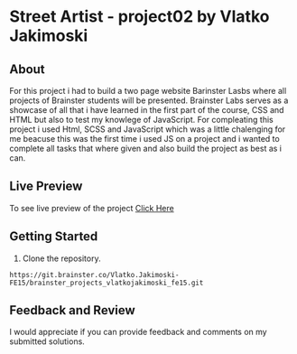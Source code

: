 # Street Artist - project02 by Vlatko Jakimoski

## About

For this project i had to build a two page website Barinster Lasbs where all projects of Brainster students will be presented. Brainster Labs serves as a showcase of all that i have learned in the first part of the course, CSS and HTML but also to test my knowlege of JavaScript.
For compleating this project i used Html, SCSS and JavaScript which was a little chalenging for me beacuse this was the first time i used JS on a project and i wanted to complete all tasks that where given and also build the project as best as i can.

## Live Preview

To see live preview of the project [Click Here](https://jakimoski.github.io/Brainster_Labs/ "Brainster Labs")

## Getting Started

1. Clone the repository.

```
https://git.brainster.co/Vlatko.Jakimoski-FE15/brainster_projects_vlatkojakimoski_fe15.git

```

## Feedback and Review

I would appreciate if you can provide feedback and comments on my submitted solutions.
